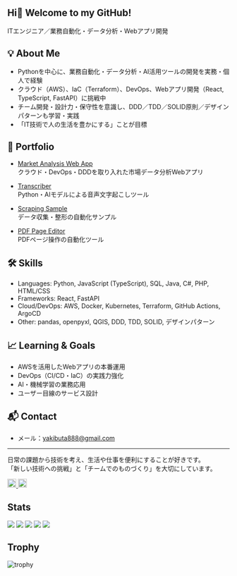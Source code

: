 ## Hi👋 Welcome to my GitHub!

<!--
**yakibuta888/yakibuta888** is a ✨ _special_ ✨ repository because its `README.md` (this file) appears on your GitHub profile.

Here are some ideas to get you started:

- 🔭 I’m currently working on ...
- 🌱 I’m currently learning ...
- 👯 I’m looking to collaborate on ...
- 🤔 I’m looking for help with ...
- 💬 Ask me about ...
- 📫 How to reach me: ...
- 😄 Pronouns: ...
- ⚡ Fun fact: ...
-->

ITエンジニア／業務自動化・データ分析・Webアプリ開発

## 💡 About Me
- Pythonを中心に、業務自動化・データ分析・AI活用ツールの開発を実務・個人で経験
- クラウド（AWS）、IaC（Terraform）、DevOps、Webアプリ開発（React, TypeScript, FastAPI）に挑戦中
- チーム開発・設計力・保守性を意識し、DDD／TDD／SOLID原則／デザインパターンも学習・実践
- 「IT技術で人の生活を豊かにする」ことが目標

## 🚀 Portfolio

- [Market Analysis Web App](https://github.com/yakibuta888/market_analysis_webapp)  
  クラウド・DevOps・DDDを取り入れた市場データ分析Webアプリ

- [Transcriber](https://github.com/yakibuta888/transcriber/tree/main)  
  Python・AIモデルによる音声文字起こしツール

- [Scraping Sample](https://github.com/yakibuta888/scraping_sample/tree/develop)  
  データ収集・整形の自動化サンプル

- [PDF Page Editor](https://github.com/yakibuta888/PDF_PageEditor)  
  PDFページ操作の自動化ツール

## 🛠️ Skills

- Languages: Python, JavaScript (TypeScript), SQL, Java, C#, PHP, HTML/CSS
- Frameworks: React, FastAPI
- Cloud/DevOps: AWS, Docker, Kubernetes, Terraform, GitHub Actions, ArgoCD
- Other: pandas, openpyxl, QGIS, DDD, TDD, SOLID, デザインパターン

## 📈 Learning & Goals

- AWSを活用したWebアプリの本番運用
- DevOps（CI/CD・IaC）の実践力強化
- AI・機械学習の業務応用
- ユーザー目線のサービス設計

## 📬 Contact

- メール：yakibuta888@gmail.com

---

日常の課題から技術を考え、生活や仕事を便利にすることが好きです。  
「新しい技術への挑戦」と「チームでのものづくり」を大切にしています。

<p align="left">
  <a href="https://github.com/yakibuta888">
    <img height="20" src="https://komarev.com/ghpvc/?username=yakibuta888" />
  </a>
  <a href="https://github.com/yakibuta888">
    <img height="20" src="https://img.shields.io/github/followers/yakibuta888?label=follow&logo=github&style=flat" />
  </a>
</p>

## Stats
![](http://github-profile-summary-cards.vercel.app/api/cards/profile-details?username=yakibuta888&theme=gruvbox)
![](http://github-profile-summary-cards.vercel.app/api/cards/repos-per-language?username=yakibuta888&theme=gruvbox)
![](http://github-profile-summary-cards.vercel.app/api/cards/most-commit-language?username=yakibuta888&theme=gruvbox)
![](http://github-profile-summary-cards.vercel.app/api/cards/stats?username=yakibuta888&theme=gruvbox)
![](http://github-profile-summary-cards.vercel.app/api/cards/productive-time?username=yakibuta888&theme=gruvbox&utcOffset=9)

## Trophy
![trophy](https://github-profile-trophy.vercel.app/?username=yakibuta888&theme=gruvbox)

